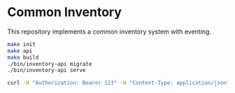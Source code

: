 # Common Inventory
This repository implements a common inventory system with eventing.

```bash
make init
make api
make build
./bin/inventory-api migrate
./bin/inventory-api serve
```

```bash
curl -H "Authorization: Bearer 123" -H "Content-Type: application/json" --data "@data/host.json" http://localhost:8080/api/inventory/v1beta1/hosts
```
